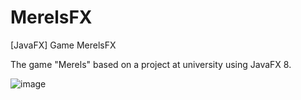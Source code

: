 # MerelsFX
[JavaFX] Game MerelsFX

The game "Merels" based on a project at university using JavaFX 8.

![image](https://user-images.githubusercontent.com/19776837/42700890-5ef4c1dc-86c5-11e8-83ef-50e1c10a3763.png)
